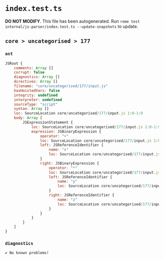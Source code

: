 # `index.test.ts`

**DO NOT MODIFY**. This file has been autogenerated. Run `rome test internal/js-parser/index.test.ts --update-snapshots` to update.

## `core > uncategorised > 177`

### `ast`

```javascript
JSRoot {
	comments: Array []
	corrupt: false
	diagnostics: Array []
	directives: Array []
	filename: "core/uncategorised/177/input.js"
	hasHoistedVars: false
	integrity: undefined
	interpreter: undefined
	sourceType: "script"
	syntax: Array []
	loc: SourceLocation core/uncategorised/177/input.js 1:0-1:9
	body: Array [
		JSExpressionStatement {
			loc: SourceLocation core/uncategorised/177/input.js 1:0-1:9
			expression: JSBinaryExpression {
				operator: "+"
				loc: SourceLocation core/uncategorised/177/input.js 1:0-1:9
				left: JSReferenceIdentifier {
					name: "x"
					loc: SourceLocation core/uncategorised/177/input.js 1:0-1:1 (x)
				}
				right: JSBinaryExpression {
					operator: "*"
					loc: SourceLocation core/uncategorised/177/input.js 1:4-1:9
					left: JSReferenceIdentifier {
						name: "y"
						loc: SourceLocation core/uncategorised/177/input.js 1:4-1:5 (y)
					}
					right: JSReferenceIdentifier {
						name: "z"
						loc: SourceLocation core/uncategorised/177/input.js 1:8-1:9 (z)
					}
				}
			}
		}
	]
}
```

### `diagnostics`

```
✔ No known problems!

```
